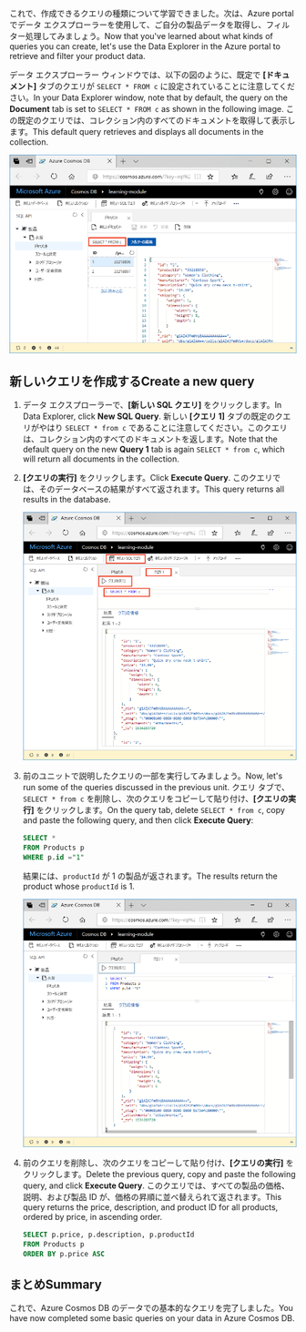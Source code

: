 <span data-ttu-id="df900-101">これで、作成できるクエリの種類について学習できました。次は、Azure portal でデータ エクスプローラーを使用して、ご自分の製品データを取得し、フィルター処理してみましょう。</span><span class="sxs-lookup"><span data-stu-id="df900-101">Now that you've learned about what kinds of queries you can create, let's use the Data Explorer in the Azure portal to retrieve and filter your product data.</span></span>

<span data-ttu-id="df900-102">データ エクスプローラー ウィンドウでは、以下の図のように、既定で **[ドキュメント]** タブのクエリが `SELECT * FROM c` に設定されていることに注意してください。</span><span class="sxs-lookup"><span data-stu-id="df900-102">In your Data Explorer window, note that by default, the query on the **Document** tab is set to `SELECT * FROM c` as shown in the following image.</span></span> <span data-ttu-id="df900-103">この既定のクエリでは、コレクション内のすべてのドキュメントを取得して表示します。</span><span class="sxs-lookup"><span data-stu-id="df900-103">This default query retrieves and displays all documents in the collection.</span></span>

![データ エクスプローラーの既定のクエリは、"SELECT \* FROM c" です](../media/5-azure-cosmosdb-data-explorer-query.png)

## <a name="create-a-new-query"></a><span data-ttu-id="df900-105">新しいクエリを作成する</span><span class="sxs-lookup"><span data-stu-id="df900-105">Create a new query</span></span>

1. <span data-ttu-id="df900-106">データ エクスプローラーで、**[新しい SQL クエリ]** をクリックします。</span><span class="sxs-lookup"><span data-stu-id="df900-106">In Data Explorer, click **New SQL Query**.</span></span> <span data-ttu-id="df900-107">新しい **[クエリ 1]** タブの既定のクエリがやはり `SELECT * from c` であることに注意してください。このクエリは、コレクション内のすべてのドキュメントを返します。</span><span class="sxs-lookup"><span data-stu-id="df900-107">Note that the default query on the new  **Query 1** tab is again `SELECT * from c`, which will return all documents in the collection.</span></span> 

1. <span data-ttu-id="df900-108">**[クエリの実行]** をクリックします。</span><span class="sxs-lookup"><span data-stu-id="df900-108">Click **Execute Query**.</span></span> <span data-ttu-id="df900-109">このクエリでは、そのデータベースの結果がすべて返されます。</span><span class="sxs-lookup"><span data-stu-id="df900-109">This query returns all results in the database.</span></span>

    ![ORDER BY c._ts DESC を追加し [フィルタの適用] をクリックすることで既定のクエリを変更する](../media/5-azure-cosmosdb-data-explorer-edit-query.png)

2. <span data-ttu-id="df900-111">前のユニットで説明したクエリの一部を実行してみましょう。</span><span class="sxs-lookup"><span data-stu-id="df900-111">Now, let's run some of the queries discussed in the previous unit.</span></span> <span data-ttu-id="df900-112">クエリ タブで、`SELECT * from c` を削除し、次のクエリをコピーして貼り付け、**[クエリの実行]** をクリックします。</span><span class="sxs-lookup"><span data-stu-id="df900-112">On the query tab, delete `SELECT * from c`, copy and paste the following query, and then click **Execute Query**:</span></span>

    ```sql
    SELECT * 
    FROM Products p 
    WHERE p.id ="1"
    ```

    <span data-ttu-id="df900-113">結果には、`productId` が 1 の製品が返されます。</span><span class="sxs-lookup"><span data-stu-id="df900-113">The results return the product whose `productId` is 1.</span></span>

    ![ID が 1 のものを照会する](../media/5-azure-cosmosdb-data-explorer-query-by-id.png)

3. <span data-ttu-id="df900-115">前のクエリを削除し、次のクエリをコピーして貼り付け、**[クエリの実行]** をクリックします。</span><span class="sxs-lookup"><span data-stu-id="df900-115">Delete the previous query, copy and paste the following query, and click **Execute Query**.</span></span> <span data-ttu-id="df900-116">このクエリでは、すべての製品の価格、説明、および製品 ID が、価格の昇順に並べ替えられて返されます。</span><span class="sxs-lookup"><span data-stu-id="df900-116">This query returns the price, description, and product ID for all products, ordered by price, in ascending order.</span></span>
 
    ```sql
    SELECT p.price, p.description, p.productId 
    FROM Products p 
    ORDER BY p.price ASC
    ```

## <a name="summary"></a><span data-ttu-id="df900-117">まとめ</span><span class="sxs-lookup"><span data-stu-id="df900-117">Summary</span></span>

<span data-ttu-id="df900-118">これで、Azure Cosmos DB のデータでの基本的なクエリを完了しました。</span><span class="sxs-lookup"><span data-stu-id="df900-118">You have now completed some basic queries on your data in Azure Cosmos DB.</span></span> 